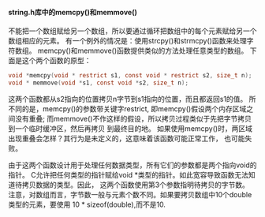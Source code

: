 #### string.h库中的memcpy()和memmove()
不能把一个数组赋给另一个数组，所以要通过循环把数组中的每个元素赋给另一个数组相应的元素。
有一个例外的情况是：使用strcpy()和strmcpy()函数来处理字符数组。
memcpy()和memmove()函数提供类似的方法处理任意类型的数组。
下面是这个两个函数的原型：
```c
void *memcpy(void * restrict s1, const void * restrict s2, size_t n);
void * memmove(void *s1, const void *s2, size_t n);
```
这两个函数都从s2指向的位置拷贝n字节到s1指向的位置，而且都返回s1的值。
所不同的是，memcpy()的参数带关键字restrict, 即memcpy()假设两个内存区域之间没有重叠;
而memmove()不作这样的假设，所以拷贝过程类似于先把字节拷贝到一个临时缓冲区，然后再拷贝
到最终目的地。
如果使用memcpy()时，两区域出现重叠会怎样？其行为是未定义的，这意味着该函数可能正常工作，
也可能失败。

由于这两个函数设计用于处理任何数据类型，所有它们的参数都是两个指向void的指针。
C允许把任何类型的指针赋给void *类型的指针。如此宽容导致函数无法知道待拷贝数据的类型。因此，
这两个函数使用第3个参数指明待拷贝的字节数。
注意，对数组而言，字节数一般与元素个数不同。如果要拷贝数组中10个double类型的元素，要使用
10 * sizeof(double),而不是10.


